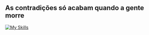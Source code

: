## As contradições só acabam quando a gente morre



[![My Skills](https://skillicons.dev/icons?i=flask,gcp,git,github,githubactions,gitlab,gmail,go,heroku,html,ai,java,js,jenkins,jquery,kubernetes,linkedin,php,pnpm,powershell,pycharm,py,pytorch,redis,replit,sqlite,vim,visualstudio,vscode,windows,workers&perline=31)](https://skillicons.dev)  
